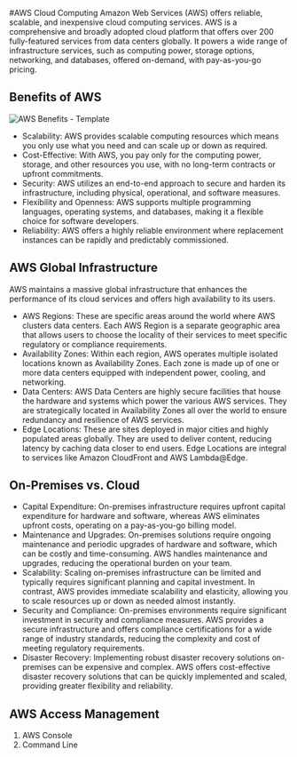 #AWS Cloud Computing
Amazon Web Services (AWS) offers reliable, scalable, and inexpensive cloud computing services. AWS is a comprehensive and broadly adopted cloud platform that offers over 200 fully-featured services from data centers globally. 
It powers a wide range of infrastructure services, such as computing power, storage options, networking, and databases, offered on-demand, with pay-as-you-go pricing.

## Benefits of AWS

![AWS Benefits - Template](https://github.com/sarutlaa/tinitiate-aws-glue/assets/141533429/d6643b88-12e0-4393-91e0-67b518404c7a)

* Scalability: AWS provides scalable computing resources which means you only use what you need and can scale up or down as required.
* Cost-Effective: With AWS, you pay only for the computing power, storage, and other resources you use, with no long-term contracts or upfront commitments.
* Security: AWS utilizes an end-to-end approach to secure and harden its infrastructure, including physical, operational, and software measures.
* Flexibility and Openness: AWS supports multiple programming languages, operating systems, and databases, making it a flexible choice for software developers.
* Reliability: AWS offers a highly reliable environment where replacement instances can be rapidly and predictably commissioned.

## AWS Global Infrastructure
AWS maintains a massive global infrastructure that enhances the performance of its cloud services and offers high availability to its users.

* AWS Regions: These are specific areas around the world where AWS clusters data centers.
  Each AWS Region is a separate geographic area that allows users to choose the locality of their services to meet specific regulatory or compliance requirements.
* Availability Zones: Within each region, AWS operates multiple isolated locations known as Availability Zones.
  Each zone is made up of one or more data centers equipped with independent power, cooling, and networking.
* Data Centers: AWS Data Centers are highly secure facilities that house the hardware and systems which power the various AWS services.
  They are strategically located in Availability Zones all over the world to ensure redundancy and resilience of AWS services.
* Edge Locations: These are sites deployed in major cities and highly populated areas globally.
  They are used to deliver content, reducing latency by caching data closer to end users. Edge Locations are integral to services like Amazon CloudFront and AWS Lambda@Edge.

## On-Premises vs. Cloud
* Capital Expenditure: On-premises infrastructure requires upfront capital expenditure for hardware and software, whereas AWS eliminates upfront costs, operating on a pay-as-you-go billing model.
* Maintenance and Upgrades: On-premises solutions require ongoing maintenance and periodic upgrades of hardware and software, which can be costly and time-consuming. AWS handles maintenance and upgrades, reducing the operational burden on your team.
* Scalability: Scaling on-premises infrastructure can be limited and typically requires significant planning and capital investment. In contrast, AWS provides immediate scalability and elasticity, allowing you to scale resources up or down as needed almost instantly.
* Security and Compliance: On-premises environments require significant investment in security and compliance measures. AWS provides a secure infrastructure and offers compliance certifications for a wide range of industry standards, reducing the complexity and cost of meeting regulatory requirements.
* Disaster Recovery: Implementing robust disaster recovery solutions on-premises can be expensive and complex. AWS offers cost-effective disaster recovery solutions that can be quickly implemented and scaled, providing greater flexibility and reliability.
## AWS Access Management
1. AWS Console
2. Command Line
